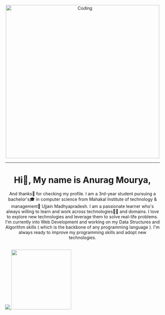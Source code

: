 <p align="center">
<img alt="Coding" height="500px" src="https://cdn.dribbble.com/users/1025838/screenshots/6220885/devguy3.gif">
</p>
<hr>
<h1 align="center">Hi👋, My name is Anurag Mourya,</h1>
<p align="center">
 And thanks🙏 for checking my profile. I am a 3rd-year student pursuing a bachelor's🎓 in computer science from Mahakal Institute of technology & management🏢 Ujjain Madhyapradesh. I am a passionate learner who's always willing to learn and work across technologies👩‍💻 and domains. I love to explore new technologies and leverage them to solve real-life problems. I'm currently into Web Development and working on my Data Structures and Algorithm skills ( which is the backbone of any programming language ). I'm always ready to improve my programming skills and adopt new technologies.
</p>
<br>

<a href="https://github.com/Anuragmourya975/github-readme-stats" >
  <img  src="https://github-readme-stats.vercel.app/api?username=Anuragmourya975&show_icons=true&theme=radical" />
</a>

<a href="https://github.com/Anuragmourya975/github-readme-stats">
  <img height="195.5px" src="https://github-readme-stats.vercel.app/api/top-langs/?username=anuraghazra&theme=radical&layout=compact" />
</a>

<!-- <h3 align="left">Connect with me:</h3>
<p align="left">
<a href="your link" target="blank"><img align="center" src="https://cdn.jsdelivr.net/npm/simple-icons@3.0.1/icons/twitter.svg" alt="" height="30" width="40" color="white" /></a>
<a href="your link" target="blank"><img align="center" src="https://cdn.jsdelivr.net/npm/simple-icons@3.0.1/icons/linkedin.svg" alt="" height="30" width="40" /></a>
<a href="your link" target="blank"><img align="center" src="https://cdn.jsdelivr.net/npm/simple-icons@3.0.1/icons/instagram.svg" alt="" height="30" width="40" /></a>
<a href="your link" target="blank"><img align="center" src="https://cdn.jsdelivr.net/npm/simple-icons@3.0.1/icons/youtube.svg" alt="" height="30" width="40" /></a>
</p> -->
